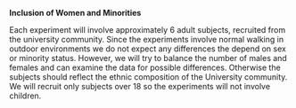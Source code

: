 **Inclusion of Women and Minorities**

Each experiment will involve approximately 6 adult subjects, recruited
from the university community. Since the experiments involve normal
walking in outdoor environments we do not expect any differences the
depend on sex or minority status. However, we will try to balance the
number of males and females and can examine the data for possible
differences. Otherwise the subjects should reflect the ethnic
composition of the University community. We will recruit only subjects
over 18 so the experiments will not involve children.
